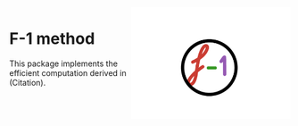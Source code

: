 
<img src="/img/Logo_v1.jpg" alt="logo" title="F1method" align="right" height="200"/>

F-1 method
==========

This package implements the efficient computation derived in (Citation).


